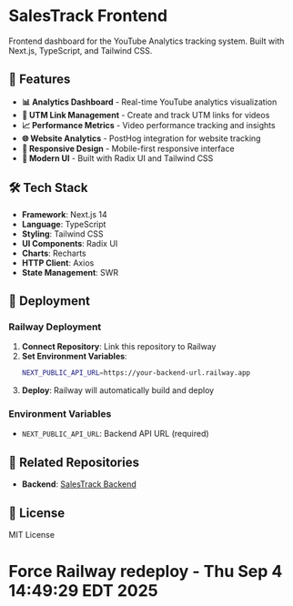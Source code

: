 # SalesTrack Frontend

Frontend dashboard for the YouTube Analytics tracking system. Built with Next.js, TypeScript, and Tailwind CSS.

## 🚀 Features

- **📊 Analytics Dashboard** - Real-time YouTube analytics visualization
- **🔗 UTM Link Management** - Create and track UTM links for videos
- **📈 Performance Metrics** - Video performance tracking and insights
- **🌐 Website Analytics** - PostHog integration for website tracking
- **📱 Responsive Design** - Mobile-first responsive interface
- **🎨 Modern UI** - Built with Radix UI and Tailwind CSS

## 🛠️ Tech Stack

- **Framework**: Next.js 14
- **Language**: TypeScript
- **Styling**: Tailwind CSS
- **UI Components**: Radix UI
- **Charts**: Recharts
- **HTTP Client**: Axios
- **State Management**: SWR

## 🚀 Deployment

### Railway Deployment

1. **Connect Repository**: Link this repository to Railway
2. **Set Environment Variables**:
   ```bash
   NEXT_PUBLIC_API_URL=https://your-backend-url.railway.app
   ```
3. **Deploy**: Railway will automatically build and deploy

### Environment Variables

- `NEXT_PUBLIC_API_URL`: Backend API URL (required)

## 🔗 Related Repositories

- **Backend**: [SalesTrack Backend](https://github.com/Samin12/SalesTrack)

## 📄 License

MIT License
# Force Railway redeploy - Thu Sep  4 14:49:29 EDT 2025
